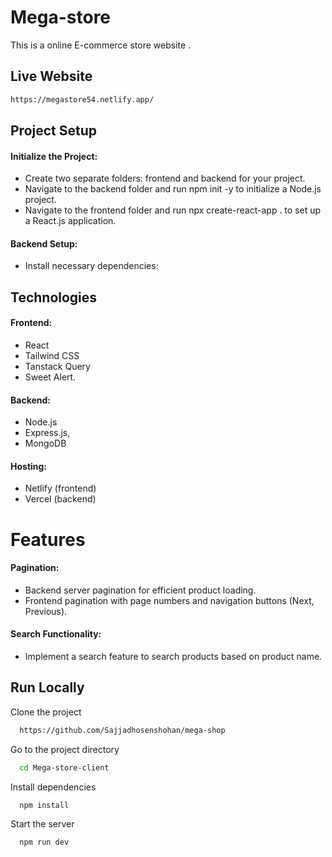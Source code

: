 

# Mega-store
 
This is a online E-commerce store website .




## Live Website



```bash
https://megastore54.netlify.app/
```


## Project Setup

####  Initialize the Project:
- Create two separate folders: frontend and backend for your project.
- Navigate to the backend folder and run npm init -y to initialize a Node.js project.
- Navigate to the frontend folder and run npx create-react-app . to set up a React.js application.

####  Backend Setup:
- Install necessary dependencies:


## Technologies
#### Frontend:

- React
- Tailwind CSS 
- Tanstack Query
- Sweet Alert.
#### Backend:

- Node.js 
- Express.js, 
- MongoDB

#### Hosting:

- Netlify (frontend) 
- Vercel (backend)



# Features
#### Pagination:

- Backend server pagination for efficient product loading.
- Frontend pagination with page numbers and navigation buttons (Next, Previous).
#### Search Functionality:

- Implement a search feature to search products based on product name.




## Run Locally

Clone the project

```bash
  https://github.com/Sajjadhosenshohan/mega-shop
```

Go to the project directory

```bash
  cd Mega-store-client
```

Install dependencies

```bash
  npm install
```

Start the server

```bash
  npm run dev
```
